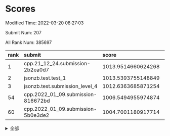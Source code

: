 # Scores

Modified Time: 2022-03-20 08:27:03

Submit Num: 207

All Rank Num: 385697

| rank |               submit               |       score        |       sigma        | pk_num |
| :--- | :--------------------------------- | :----------------- | :----------------- | :----- |
| 1    | cpp.21_12_24.submission-2b2ea0d7   | 1013.9514660624268 | 0.83073236045462   | 7456   |
| 2    | jsonzb.test.test_1                 | 1013.5393755148849 | 0.8060110662600437 | 7451   |
| 3    | jsonzb.test.submission_level_4     | 1012.6363685871254 | 0.8067962809213028 | 7450   |
| 54   | cpp.2022_01_09.submission-816672bd | 1006.5494955974874 | 0.7310764256434722 | 7455   |
| 60   | cpp.2022_01_09.submission-5b0e3de2 | 1004.7001180917714 | 0.7125085014718531 | 7459   |


<details>
<summary>全部</summary>

| rank |                 submit                 |       score        |       sigma        | pk_num |
| :--- | :------------------------------------- | :----------------- | :----------------- | :----- |
| 1    | cpp.21_12_24.submission-2b2ea0d7       | 1013.9514660624268 | 0.83073236045462   | 7456   |
| 2    | jsonzb.test.test_1                     | 1013.5393755148849 | 0.8060110662600437 | 7451   |
| 3    | jsonzb.test.submission_level_4         | 1012.6363685871254 | 0.8067962809213028 | 7450   |
| 4    | gobigger.level_3.submission_level_3_20 | 1012.0222658133965 | 0.7966529949811417 | 7457   |
| 5    | gobigger.level_3.submission_level_3_14 | 1011.595874277918  | 0.8081896424764389 | 7449   |
| 6    | gobigger.level_3.submission_level_3_18 | 1011.4317729156422 | 0.7608161500124705 | 7451   |
| 7    | gobigger.level_3.submission_level_3_44 | 1011.3220944081469 | 0.7649662723947114 | 7455   |
| 8    | gobigger.level_3.submission_level_3_9  | 1011.2478933388004 | 0.7642607402414134 | 7455   |
| 9    | gobigger.level_3.submission_level_3_5  | 1011.1044662888047 | 0.7705379654053235 | 7453   |
| 10   | gobigger.level_3.submission_level_3_1  | 1010.7056398470431 | 0.7613067645458454 | 7450   |
| 11   | gobigger.level_3.submission_level_3_6  | 1010.6525378861155 | 0.7569195601841566 | 7450   |
| 12   | gobigger.level_3.submission_level_3_33 | 1010.6290350418534 | 0.739524538033781  | 7450   |
| 13   | gobigger.level_3.submission_level_3_21 | 1010.5591405178905 | 0.7624970416033808 | 7451   |
| 14   | gobigger.level_3.submission_level_3_24 | 1010.45726607982   | 0.7704957660781553 | 7457   |
| 15   | gobigger.level_3.submission_level_3_40 | 1010.4254430479547 | 0.8027123329159053 | 7455   |
| 16   | gobigger.level_3.submission_level_3_27 | 1010.2962912153586 | 0.7686273402032007 | 7450   |
| 17   | gobigger.level_3.submission_level_3_36 | 1010.214008549517  | 0.7679176208637968 | 7454   |
| 18   | gobigger.level_3.submission_level_3_49 | 1010.2020512324232 | 0.7862817385690133 | 7454   |
| 19   | gobigger.level_3.submission_level_3_10 | 1010.1960806018351 | 0.7679975043495791 | 7461   |
| 20   | gobigger.level_3.submission_level_3_0  | 1010.1828585306927 | 0.7531268088480096 | 7454   |
| 21   | gobigger.level_3.submission_level_3_12 | 1010.1616983275829 | 0.7573870910473693 | 7454   |
| 22   | gobigger.level_3.submission_level_3_39 | 1010.1595186544428 | 0.775450337137515  | 7456   |
| 23   | gobigger.level_3.submission_level_3_37 | 1010.0296063135362 | 0.7863986967617647 | 7455   |
| 24   | gobigger.level_3.submission_level_3_13 | 1009.9617896573434 | 0.7510528974059413 | 7456   |
| 25   | gobigger.level_3.submission_level_3_2  | 1009.831873053421  | 0.75602569475782   | 7453   |
| 26   | gobigger.level_3.submission_level_3_42 | 1009.8023000853779 | 0.7474020538675211 | 7459   |
| 27   | gobigger.level_3.submission_level_3_17 | 1009.7572366591083 | 0.7724567375726672 | 7450   |
| 28   | gobigger.level_3.submission_level_3_19 | 1009.7281322197778 | 0.7511505302011448 | 7452   |
| 29   | gobigger.level_3.submission_level_3_38 | 1009.689510708102  | 0.7588634506612472 | 7453   |
| 30   | gobigger.level_3.submission_level_3_7  | 1009.677166574436  | 0.740624754154497  | 7456   |
| 31   | gobigger.level_3.submission_level_3_3  | 1009.6281738795427 | 0.7367718658350204 | 7458   |
| 32   | gobigger.level_3.submission_level_3_47 | 1009.6126410656072 | 0.7561260458898993 | 7451   |
| 33   | gobigger.level_3.submission_level_3_4  | 1009.5830489649583 | 0.7411948798489714 | 7456   |
| 34   | gobigger.level_3.submission_level_3_45 | 1009.5811170262258 | 0.7497110659606813 | 7453   |
| 35   | gobigger.level_3.submission_level_3_28 | 1009.5798193173731 | 0.7751239696369687 | 7452   |
| 36   | gobigger.level_3.submission_level_3_35 | 1009.5330626653905 | 0.7616072628819636 | 7455   |
| 37   | gobigger.level_3.submission_level_3_31 | 1009.5228500535638 | 0.7590604135953873 | 7452   |
| 38   | gobigger.level_3.submission_level_3_30 | 1009.4386444763907 | 0.7491287880619544 | 7449   |
| 39   | gobigger.level_3.submission_level_3_15 | 1009.4276095246378 | 0.7619403486386817 | 7454   |
| 40   | gobigger.level_3.submission_level_3_8  | 1009.3189148182237 | 0.7453988383042125 | 7453   |
| 41   | gobigger.level_3.submission_level_3_11 | 1009.2072388860504 | 0.7650936908966888 | 7447   |
| 42   | gobigger.level_3.submission_level_3_48 | 1009.1868893088757 | 0.744172601507398  | 7448   |
| 43   | gobigger.level_3.submission_level_3_25 | 1009.1614061962446 | 0.7493558538665434 | 7448   |
| 44   | gobigger.level_3.submission_level_3_23 | 1009.0834318954174 | 0.7455585575970527 | 7453   |
| 45   | gobigger.level_3.submission_level_3_34 | 1009.0376226487293 | 0.7393926240275663 | 7456   |
| 46   | gobigger.level_3.submission_level_3_32 | 1008.9760031242233 | 0.7578570559726714 | 7450   |
| 47   | gobigger.level_3.submission_level_3_22 | 1008.9151858895817 | 0.7395540606172477 | 7450   |
| 48   | gobigger.level_3.submission_level_3_43 | 1008.8132559206886 | 0.7449951024685825 | 7455   |
| 49   | gobigger.level_3.submission_level_3_46 | 1008.7477193541736 | 0.7451640917255535 | 7451   |
| 50   | gobigger.level_3.submission_level_3_16 | 1008.5804588450201 | 0.7557715451080863 | 7453   |
| 51   | gobigger.level_3.submission_level_3_26 | 1008.4527784366725 | 0.7285264368221159 | 7450   |
| 52   | gobigger.level_3.submission_level_3_41 | 1008.230512473175  | 0.7554462253968262 | 7451   |
| 53   | gobigger.level_3.submission_level_3_29 | 1008.1689840075566 | 0.7547863195086432 | 7453   |
| 54   | cpp.2022_01_09.submission-816672bd     | 1006.5494955974874 | 0.7310764256434722 | 7455   |
| 55   | gobigger.level_1.submission_level_1_46 | 1005.1945927534092 | 0.7203868107000226 | 7447   |
| 56   | gobigger.level_1.submission_level_1_29 | 1005.1846333580711 | 0.7257873264984129 | 7453   |
| 57   | gobigger.level_1.submission_level_1_35 | 1004.893266782152  | 0.7159072402504316 | 7452   |
| 58   | gobigger.level_1.submission_level_1_13 | 1004.728295410624  | 0.7191592033198898 | 7451   |
| 59   | gobigger.level_1.submission_level_1_25 | 1004.7050785718886 | 0.7141391795838058 | 7453   |
| 60   | cpp.2022_01_09.submission-5b0e3de2     | 1004.7001180917714 | 0.7125085014718531 | 7459   |
| 61   | gobigger.level_1.submission_level_1_8  | 1004.5866686146815 | 0.7257431125171465 | 7456   |
| 62   | gobigger.level_1.submission_level_1_11 | 1004.4336274116397 | 0.7138355189161874 | 7457   |
| 63   | gobigger.level_1.submission_level_1_14 | 1004.4114988491331 | 0.7339415118490786 | 7447   |
| 64   | gobigger.level_1.submission_level_1_40 | 1004.3080582806824 | 0.7199626095649924 | 7445   |
| 65   | gobigger.level_1.submission_level_1_4  | 1004.2201042131966 | 0.7252686655444371 | 7452   |
| 66   | gobigger.level_1.submission_level_1_49 | 1004.0460576801966 | 0.7232082803914988 | 7458   |
| 67   | gobigger.level_1.submission_level_1_5  | 1003.8836552957811 | 0.7204675709442535 | 7450   |
| 68   | gobigger.level_1.submission_level_1_27 | 1003.8640581992943 | 0.7217509179093272 | 7455   |
| 69   | gobigger.level_1.submission_level_1_32 | 1003.8580739360898 | 0.7160168699686936 | 7455   |
| 70   | gobigger.level_1.submission_level_1_6  | 1003.7414400316957 | 0.7188442703943851 | 7453   |
| 71   | gobigger.level_1.submission_level_1_1  | 1003.7183088064816 | 0.7216417382339958 | 7451   |
| 72   | gobigger.level_1.submission_level_1_31 | 1003.5780920273897 | 0.7086939420548705 | 7457   |
| 73   | gobigger.level_1.submission_level_1_45 | 1003.5206657851281 | 0.7125495457656055 | 7452   |
| 74   | gobigger.level_1.submission_level_1_37 | 1003.5069480065923 | 0.7083374090463167 | 7449   |
| 75   | gobigger.level_1.submission_level_1_23 | 1003.4981936934729 | 0.710385447037327  | 7452   |
| 76   | gobigger.level_1.submission_level_1_43 | 1003.4788534870703 | 0.7151424676414303 | 7456   |
| 77   | gobigger.level_1.submission_level_1_41 | 1003.456547381647  | 0.71785016997708   | 7455   |
| 78   | gobigger.level_1.submission_level_1_28 | 1003.4390600698322 | 0.7131417156516482 | 7451   |
| 79   | gobigger.level_1.submission_level_1_19 | 1003.4048028440526 | 0.7058193225896686 | 7450   |
| 80   | gobigger.level_1.submission_level_1_21 | 1003.3862462237603 | 0.7238838089721432 | 7447   |
| 81   | gobigger.level_1.submission_level_1_38 | 1003.3703317280456 | 0.7109408699151131 | 7452   |
| 82   | gobigger.level_1.submission_level_1_20 | 1003.3524746183384 | 0.7130140184782375 | 7454   |
| 83   | gobigger.level_1.submission_level_1_3  | 1003.3355614653988 | 0.72762182684804   | 7455   |
| 84   | gobigger.level_1.submission_level_1_15 | 1003.2578318350102 | 0.7191925359174417 | 7451   |
| 85   | gobigger.level_1.submission_level_1_36 | 1003.1984267306723 | 0.7178944908559917 | 7447   |
| 86   | gobigger.level_1.submission_level_1_22 | 1003.1906825246637 | 0.7114736362636142 | 7453   |
| 87   | gobigger.level_1.submission_level_1_2  | 1003.0383292065166 | 0.7184771123652148 | 7455   |
| 88   | gobigger.level_1.submission_level_1_34 | 1003.036118088768  | 0.7203544932656278 | 7455   |
| 89   | gobigger.level_1.submission_level_1_17 | 1002.988482721686  | 0.7109421813900925 | 7450   |
| 90   | gobigger.level_1.submission_level_1_39 | 1002.9621011363803 | 0.709073245353564  | 7457   |
| 91   | gobigger.level_1.submission_level_1_16 | 1002.9368706270408 | 0.7133444445867675 | 7456   |
| 92   | gobigger.level_1.submission_level_1_48 | 1002.8672983330754 | 0.7141162570564838 | 7455   |
| 93   | gobigger.level_1.submission_level_1_0  | 1002.8655166575026 | 0.7018823262137243 | 7451   |
| 94   | gobigger.level_1.submission_level_1_18 | 1002.8425729371526 | 0.707118108598463  | 7457   |
| 95   | gobigger.level_1.submission_level_1_30 | 1002.7582681973691 | 0.7164402718530799 | 7453   |
| 96   | gobigger.level_1.submission_level_1_9  | 1002.6777242792707 | 0.7081517296031615 | 7452   |
| 97   | gobigger.level_1.submission_level_1_47 | 1002.6740946914566 | 0.7052969591954559 | 7453   |
| 98   | gobigger.level_1.submission_level_1_10 | 1002.6610058450316 | 0.7113450311355957 | 7455   |
| 99   | gobigger.level_1.submission_level_1_33 | 1002.6488005899158 | 0.7125024454483969 | 7453   |
| 100  | gobigger.level_1.submission_level_1_24 | 1002.6083292768378 | 0.7131587657806506 | 7450   |
| 101  | gobigger.level_1.submission_level_1_12 | 1002.510337361764  | 0.715407810885471  | 7458   |
| 102  | gobigger.level_1.submission_level_1_7  | 1002.1047325900887 | 0.7100610539368528 | 7456   |
| 103  | gobigger.level_1.submission_level_1_42 | 1001.9162121390927 | 0.7183661355353895 | 7456   |
| 104  | gobigger.level_1.submission_level_1_26 | 1001.4921631941693 | 0.7188987050157384 | 7450   |
| 105  | gobigger.level_1.submission_level_1_44 | 1001.4397286479043 | 0.7065505303285952 | 7457   |
| 106  | gobigger.random.submission_random_46   | 997.4927741897641  | 0.707394589444208  | 7452   |
| 107  | gobigger.random.submission_random_8    | 997.4011472743902  | 0.7013978014157455 | 7455   |
| 108  | gobigger.random.submission_random_2    | 997.0860020201916  | 0.7104817362693655 | 7454   |
| 109  | gobigger.random.submission_random_19   | 997.0473842163292  | 0.7009947420855995 | 7451   |
| 110  | gobigger.random.submission_random_15   | 996.9542157699577  | 0.6999313196534951 | 7453   |
| 111  | gobigger.random.submission_random_45   | 996.8829479475905  | 0.7083691531628251 | 7451   |
| 112  | gobigger.random.submission_random_16   | 996.8754134820671  | 0.7147319134101565 | 7455   |
| 113  | gobigger.random.submission_random_1    | 996.8189763226994  | 0.7054419418004396 | 7458   |
| 114  | gobigger.random.submission_random_32   | 996.7491281362862  | 0.6984761367125579 | 7450   |
| 115  | gobigger.random.submission_random_42   | 996.6953063759399  | 0.724706034319166  | 7455   |
| 116  | gobigger.random.submission_random_12   | 996.5532457562674  | 0.713575555225948  | 7457   |
| 117  | gobigger.random.submission_random_21   | 996.465887310599   | 0.7156915869221105 | 7453   |
| 118  | gobigger.random.submission_random_29   | 996.4564923861657  | 0.7039983254075981 | 7454   |
| 119  | gobigger.random.submission_random_17   | 996.3596957795319  | 0.6931329110928703 | 7458   |
| 120  | gobigger.random.submission_random_28   | 996.2900369851974  | 0.7045628941568536 | 7456   |
| 121  | gobigger.random.submission_random_25   | 996.289530283633   | 0.7052425621022955 | 7454   |
| 122  | gobigger.random.submission_random_48   | 996.2861829094954  | 0.7084512254701335 | 7448   |
| 123  | gobigger.random.submission_random_0    | 996.2572707014583  | 0.7098393035429161 | 7456   |
| 124  | gobigger.random.submission_random_33   | 996.226167595629   | 0.7127667739402571 | 7454   |
| 125  | gobigger.random.submission_random_3    | 996.2080520669772  | 0.7076320007734979 | 7454   |
| 126  | gobigger.random.submission_random_41   | 996.0851539661037  | 0.7054253155085753 | 7450   |
| 127  | gobigger.random.submission_random_23   | 996.0824524568148  | 0.7142487561699213 | 7458   |
| 128  | gobigger.random.submission_random_9    | 996.0669059841147  | 0.7253548453521321 | 7447   |
| 129  | gobigger.random.submission_random_6    | 996.0577637760633  | 0.7140827556716888 | 7452   |
| 130  | gobigger.random.submission_random_47   | 996.0370230467713  | 0.7104439441278491 | 7454   |
| 131  | gobigger.random.submission_random_14   | 995.9964710385345  | 0.7078414129459947 | 7457   |
| 132  | gobigger.random.submission_random_13   | 995.9629871220595  | 0.7151856385355666 | 7455   |
| 133  | gobigger.random.submission_random_49   | 995.8836424419725  | 0.708432591342218  | 7454   |
| 134  | gobigger.random.submission_random_18   | 995.8736730175473  | 0.716944900183539  | 7455   |
| 135  | gobigger.random.submission_random_7    | 995.8127021414073  | 0.7209995808744782 | 7452   |
| 136  | gobigger.random.submission_random_30   | 995.7952991492683  | 0.7268344615425006 | 7451   |
| 137  | gobigger.random.submission_random_39   | 995.7581273708086  | 0.7120965949058329 | 7455   |
| 138  | gobigger.random.submission_random_4    | 995.7525644266728  | 0.7004420260915747 | 7449   |
| 139  | gobigger.random.submission_random_36   | 995.7514872629018  | 0.7162610993096261 | 7454   |
| 140  | gobigger.random.submission_random_20   | 995.7217570432265  | 0.6935183083159624 | 7448   |
| 141  | gobigger.random.submission_random_31   | 995.659639303469   | 0.7081428482912819 | 7451   |
| 142  | gobigger.random.submission_random_26   | 995.6447100242106  | 0.7011469150011138 | 7449   |
| 143  | gobigger.random.submission_random_11   | 995.6075030866374  | 0.7158160067535776 | 7454   |
| 144  | gobigger.random.submission_random_34   | 995.539934577945   | 0.7022865352608417 | 7449   |
| 145  | gobigger.random.submission_random_43   | 995.489321547221   | 0.7176375728821065 | 7450   |
| 146  | gobigger.random.submission_random_44   | 995.4417259695081  | 0.7282649172221219 | 7453   |
| 147  | gobigger.random.submission_random_27   | 995.3334169752527  | 0.7233601459373001 | 7447   |
| 148  | gobigger.random.submission_random_38   | 995.1300146354683  | 0.7267872580554899 | 7451   |
| 149  | gobigger.random.submission_random_5    | 995.1244774011982  | 0.7122551929932693 | 7453   |
| 150  | gobigger.random.submission_random_37   | 995.0969041665713  | 0.7077910479417886 | 7457   |
| 151  | gobigger.random.submission_random_40   | 995.0961494389187  | 0.7066094830008822 | 7453   |
| 152  | gobigger.random.submission_random_22   | 994.6241729809497  | 0.7205964202037196 | 7451   |
| 153  | gobigger.random.submission_random_35   | 994.5559906443655  | 0.719254534249682  | 7451   |
| 154  | gobigger.random.submission_random_10   | 994.5300958824344  | 0.7190041278925693 | 7458   |
| 155  | gobigger.level_2.submission_level_2_26 | 994.4103038296695  | 0.7339003068544611 | 7455   |
| 156  | gobigger.random.submission_random_24   | 994.2221359700505  | 0.7230294447561115 | 7455   |
| 157  | gobigger.level_2.submission_level_2_11 | 993.6622845976369  | 0.741608501498364  | 7452   |
| 158  | gobigger.level_2.submission_level_2_29 | 993.6190674457538  | 0.7352091475917992 | 7458   |
| 159  | gobigger.level_2.submission_level_2_30 | 993.3277661664721  | 0.7338936706233066 | 7458   |
| 160  | gobigger.level_2.submission_level_2_45 | 993.2591119305054  | 0.732703542977206  | 7458   |
| 161  | gobigger.level_2.submission_level_2_21 | 993.201922981929   | 0.744389930024406  | 7454   |
| 162  | gobigger.level_2.submission_level_2_0  | 993.1135432416431  | 0.7390589876284565 | 7453   |
| 163  | gobigger.level_2.submission_level_2_5  | 992.9904584776052  | 0.7241454269133614 | 7455   |
| 164  | gobigger.level_2.submission_level_2_2  | 992.9004602956719  | 0.7422059953186836 | 7455   |
| 165  | gobigger.level_2.submission_level_2_42 | 992.8842460704655  | 0.7356436030695711 | 7449   |
| 166  | gobigger.level_2.submission_level_2_36 | 992.7908913985216  | 0.7642763724454081 | 7456   |
| 167  | gobigger.level_2.submission_level_2_40 | 992.7862367251945  | 0.7453566579533757 | 7457   |
| 168  | gobigger.level_2.submission_level_2_20 | 992.7663337545036  | 0.7349016485850207 | 7454   |
| 169  | gobigger.level_2.submission_level_2_38 | 992.6878088435751  | 0.7408372287289776 | 7451   |
| 170  | gobigger.level_2.submission_level_2_39 | 992.6304591290824  | 0.7388258797835778 | 7449   |
| 171  | gobigger.level_2.submission_level_2_10 | 992.4987987046105  | 0.7635285048507501 | 7449   |
| 172  | gobigger.level_2.submission_level_2_22 | 992.4580730269255  | 0.7444938247003847 | 7449   |
| 173  | gobigger.level_2.submission_level_2_4  | 992.4316697160519  | 0.7542082812851285 | 7454   |
| 174  | gobigger.level_2.submission_level_2_37 | 992.3596479152277  | 0.7693611864227914 | 7444   |
| 175  | gobigger.level_2.submission_level_2_23 | 992.3533543893598  | 0.7262194976526353 | 7456   |
| 176  | gobigger.level_2.submission_level_2_18 | 992.2418641517953  | 0.7486197153641501 | 7451   |
| 177  | gobigger.level_2.submission_level_2_49 | 992.1656645551242  | 0.7330027288302207 | 7457   |
| 178  | gobigger.level_2.submission_level_2_43 | 992.1537848691886  | 0.7565060792761116 | 7451   |
| 179  | gobigger.level_2.submission_level_2_48 | 992.0871491007183  | 0.7385243303645084 | 7449   |
| 180  | gobigger.level_2.submission_level_2_32 | 992.0642598060863  | 0.7513451401534192 | 7452   |
| 181  | gobigger.level_2.submission_level_2_14 | 992.060994487666   | 0.7422680867129384 | 7455   |
| 182  | gobigger.level_2.submission_level_2_28 | 992.033462707644   | 0.7472822258886788 | 7454   |
| 183  | gobigger.level_2.submission_level_2_13 | 991.9642170126933  | 0.7360936221579809 | 7452   |
| 184  | gobigger.level_2.submission_level_2_6  | 991.9052208423817  | 0.7480428088379557 | 7452   |
| 185  | gobigger.level_2.submission_level_2_17 | 991.9021914277117  | 0.7623319264119265 | 7458   |
| 186  | gobigger.level_2.submission_level_2_41 | 991.9005897957181  | 0.7588276488893622 | 7455   |
| 187  | gobigger.level_2.submission_level_2_19 | 991.8001102312693  | 0.7569831239281338 | 7450   |
| 188  | gobigger.level_2.submission_level_2_34 | 991.7752795775148  | 0.7362159216185417 | 7456   |
| 189  | gobigger.level_2.submission_level_2_46 | 991.6449080138686  | 0.7384902202347987 | 7446   |
| 190  | gobigger.level_2.submission_level_2_35 | 991.6211158612475  | 0.7476686229907246 | 7455   |
| 191  | gobigger.level_2.submission_level_2_25 | 991.6189999563329  | 0.7736185829675772 | 7456   |
| 192  | gobigger.level_2.submission_level_2_9  | 991.6095109961111  | 0.7424009485179313 | 7457   |
| 193  | gobigger.level_2.submission_level_2_3  | 991.5906739832363  | 0.746407633026629  | 7453   |
| 194  | gobigger.level_2.submission_level_2_16 | 991.5828042779765  | 0.7501662373114765 | 7456   |
| 195  | gobigger.level_2.submission_level_2_15 | 991.5783294242742  | 0.762429232370838  | 7453   |
| 196  | gobigger.level_2.submission_level_2_12 | 991.501345508461   | 0.7547268952119048 | 7457   |
| 197  | gobigger.level_2.submission_level_2_27 | 991.3899754764515  | 0.7578358332800299 | 7454   |
| 198  | gobigger.level_2.submission_level_2_1  | 991.3549073306314  | 0.7339997055068966 | 7457   |
| 199  | gobigger.level_2.submission_level_2_31 | 991.1462030615613  | 0.7327485894601673 | 7448   |
| 200  | gobigger.level_2.submission_level_2_24 | 991.0515814884421  | 0.7668401080386416 | 7453   |
| 201  | gobigger.level_2.submission_level_2_33 | 990.7065799615868  | 0.7630155222584971 | 7453   |
| 202  | gobigger.level_2.submission_level_2_47 | 990.5470485197566  | 0.7324440526606776 | 7453   |
| 203  | gobigger.level_2.submission_level_2_7  | 990.4788703182522  | 0.7684559475525888 | 7452   |
| 204  | gobigger.level_2.submission_level_2_44 | 990.4305224685446  | 0.7484575522940513 | 7457   |
| 205  | gobigger.level_2.submission_level_2_8  | 989.6447858562977  | 0.7606403832237498 | 7454   |
| 206  | gobigger.none.submission_none_0        | 976.4703286412661  | 1.422339137167599  | 7453   |
| 207  | gobigger.none.submission_none_1        | 974.5720272302926  | 1.6701822245392146 | 7451   |

</details>